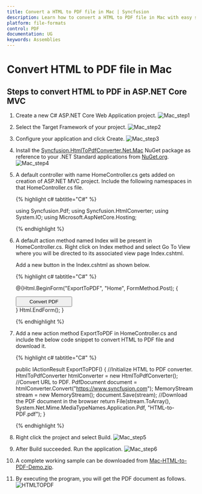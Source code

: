 ```yaml
---
title: Convert a HTML to PDF file in Mac | Syncfusion
description: Learn how to convert a HTML to PDF file in Mac with easy steps using Syncfusion .NET HTML converter library.
platform: file-formats
control: PDF
documentation: UG
keywords: Assemblies
---
```


# Convert HTML to PDF file in Mac

## Steps to convert HTML to PDF in ASP.NET Core MVC

1. Create a new C# ASP.NET Core Web Application project.
![Mac_step1](htmlconversion_images/mac_step1.png)

2. Select the Target Framework of your project.
![Mac_step2](htmlconversion_images/mac_step2.png)

3. Configure your application and click Create.
![Mac_step3](htmlconversion_images/mac_step3.png)

4. Install the [Syncfusion.HtmlToPdfConverter.Net.Mac](https://www.nuget.org/packages/Syncfusion.HtmlToPdfConverter.Net.Mac) NuGet package as reference to your .NET Standard applications from [NuGet.org](https://www.nuget.org/).
![Mac_step4](htmlconversion_images/mac_step4.png)

5. A default controller with name HomeController.cs gets added on creation of ASP.NET MVC project. Include the following namespaces in that HomeController.cs file.

   {% highlight c# tabtitle="C#" %}

   using Syncfusion.Pdf;
   using Syncfusion.HtmlConverter;
   using System.IO;
   using Microsoft.AspNetCore.Hosting;

   {% endhighlight %}

6. A default action method named Index will be present in HomeController.cs. Right click on Index method and select Go To View where you will be directed to its associated view page Index.cshtml.

   Add a new button in the Index.cshtml as shown below.

   {% highlight c# tabtitle="C#" %}

   @{Html.BeginForm("ExportToPDF", "Home", FormMethod.Post);
   {
   <div>
    <input type="submit" value="Convert PDF" style="width:150px;height:27px" />
   </div>
   }
   Html.EndForm();
   }

   {% endhighlight %}

7. Add a new action method ExportToPDF in HomeController.cs and include the below code snippet to convert HTML to PDF file and download it.

   {% highlight c# tabtitle="C#" %}

   public IActionResult ExportToPDF()
   {
        //Initialize HTML to PDF converter.
        HtmlToPdfConverter htmlConverter = new HtmlToPdfConverter();
        //Convert URL to PDF.
        PdfDocument document = htmlConverter.Convert("https://www.syncfusion.com");
        MemoryStream stream = new MemoryStream();
        document.Save(stream);
       //Download the PDF document in the browser
        return File(stream.ToArray(), System.Net.Mime.MediaTypeNames.Application.Pdf, "HTML-to-PDF.pdf");
   }

   {% endhighlight %}

8. Right click the project and select Build.
![Mac_step5](htmlconversion_images/mac_step5.png)

9. After Build succeeded. Run the application.
![Mac_step6](htmlconversion_images/mac_step6.png)

10. A complete working sample can be downloaded from [Mac-HTML-to-PDF-Demo.zip](https://www.syncfusion.com/downloads/support/directtrac/general/ze/Mac-HTML-to-PDF-Demo514297355).

11. By executing the program, you will get the PDF document as follows.
![HTMLTOPDF](htmlconversion_images/htmltopdfoutput.png)
